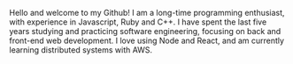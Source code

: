 
Hello and welcome to my Github! I am a long-time programming enthusiast, with experience in Javascript, Ruby and C++.  I have spent the last five years studying and practicing software engineering, focusing on back and front-end web development.  I love using Node and React, and am currently learning distributed systems with AWS.
